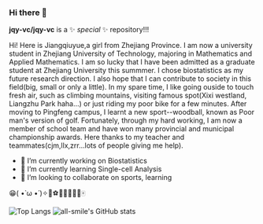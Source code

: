 ### Hi there 👋

**jqy-vc/jqy-vc** is a ✨ _special_ ✨ repository!!!

Hi! Here is Jiangqiuyue,a girl from Zhejiang Province. I am now a university student in Zhejiang University of Technology, majoring in Mathematics and Applied Mathematics. I am so lucky that I have been admitted
as a graduate student at Zhejiang University this summmer. I chose biostatistics as my future research direction. I also hope that I can contribute to society in this field(big, small or only a little).
In my spare time, I like going ouside to touch fresh air, such as climbing mountains, visiting famous spot(Xixi westland, Liangzhu Park haha...) or just riding my poor bike for a few minutes. After moving to Pingfeng
campus, I learnt a new sport--woodball, known as Poor man's version of golf. Fortunately, through my hard working, I am now a member of school team and have won many provincial and municipal championship awards. Here
thanks to my teacher and teammates(cjm,llx,zrr...lots of people giving me help).


- 🔭 I’m currently working on Biostatistics
- 🌱 I’m currently learning Single-cell Analysis
- 👯 I’m looking to collaborate on sports, learning

😁( •̀ ω •́ )✧🎈⚽🏀🏐🎱⛳🏓🀄

![Top Langs](https://github-readme-stats.vercel.app/api/top-langs/?username=jqy-vc&layout=compact&theme=tokyonight)
![all-smile's GitHub stats](https://github-readme-stats.vercel.app/api?username=jqy-vc&show_icons=true&theme=tokyonight)

